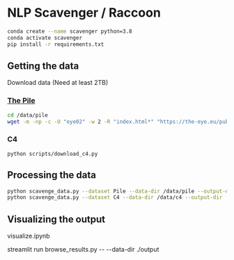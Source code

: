 # NLP Scavenger / Raccoon

```bash
conda create --name scavenger python=3.8
conda activate scavenger
pip install -r requirements.txt
```

## Getting the data
Download data (Need at least 2TB)

### [The Pile](https://pile.eleuther.ai/)
```bash
cd /data/pile
wget -m -np -c -U "eye02" -w 2 -R "index.html*" "https://the-eye.eu/public/AI/pile/"
```

### C4
```
python scripts/download_c4.py
```

## Processing the data
```bash
python scavenge_data.py --dataset Pile --data-dir /data/pile --output-dir ./output/pile/
python scavenge_data.py --dataset C4 --data-dir /data/c4 --output-dir ./output/c4/
```

## Visualizing the output
visualize.ipynb

streamlit run browse_results.py -- --data-dir ./output